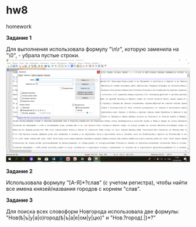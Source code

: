 # hw8
homework

__Задание 1__

Для выполнения использовала формулу "\n\r", которую заменила на "\0", - убрала пустые строки.
![](https://github.com/piramidanechastiy/hw8/blob/master/1.png)

__Задание 2__

Использовала формулу "[А-Я]*?слав" (с учетом регистра), чтобы найти все имена князей/названия городов с корнем "слав".
![]()

__Задание 3__

Для поиска всех словоформ Новгорода использовала две формулы: "Нов(ѣ|ъ|у|а|о)город(ѣ|ъ|а|е|ом|у|цю)" и "Нов.?город(.|)*?"
![]()
